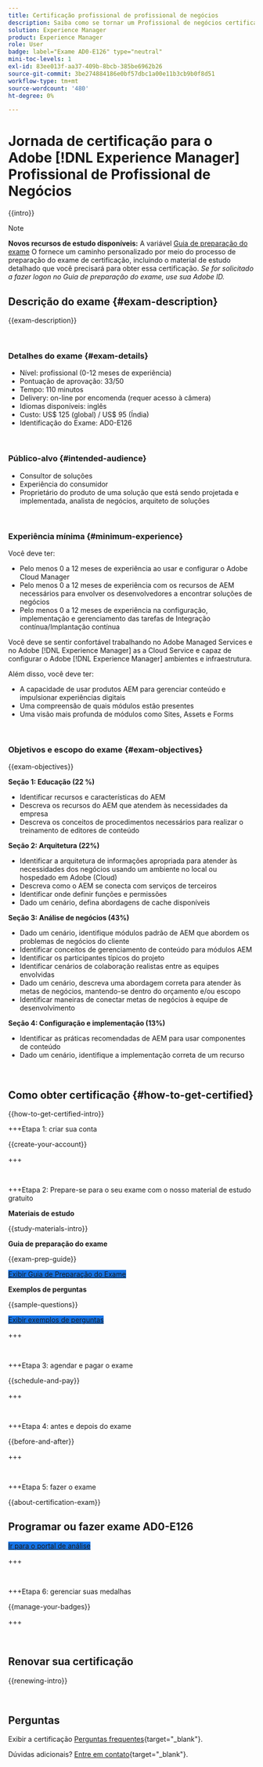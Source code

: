 ```yaml
---
title: Certificação profissional de profissional de negócios
description: Saiba como se tornar um Profissional de negócios certificado no Adobe [!DNL Experience Manager].
solution: Experience Manager
product: Experience Manager
role: User
badge: label="Exame AD0-E126" type="neutral"
mini-toc-levels: 1
exl-id: 83ee013f-aa37-409b-8bcb-385be6962b26
source-git-commit: 3be274884186e0bf57dbc1a00e11b3cb9b0f8d51
workflow-type: tm+mt
source-wordcount: '480'
ht-degree: 0%

---
```


# Jornada de certificação para o Adobe [!DNL Experience Manager] Profissional de Profissional de Negócios

{{intro}}

>[!NOTE]
>
>**Novos recursos de estudo disponíveis:** A variável [Guia de preparação do exame](https://app.rockinfo.com/courses/playScorm/366) O fornece um caminho personalizado por meio do processo de preparação do exame de certificação, incluindo o material de estudo detalhado que você precisará para obter essa certificação. _Se for solicitado a fazer logon no Guia de preparação do exame, use sua Adobe ID._

## Descrição do exame {#exam-description}

{{exam-description}}

<br>

### Detalhes do exame {#exam-details}

* Nível: profissional (0-12 meses de experiência)
* Pontuação de aprovação: 33/50
* Tempo: 110 minutos
* Delivery: on-line por encomenda (requer acesso à câmera)
* Idiomas disponíveis: inglês
* Custo: US$ 125 (global) / US$ 95 (Índia)
* Identificação do Exame: AD0-E126

<br>

### Público-alvo {#intended-audience}

* Consultor de soluções
* Experiência do consumidor
* Proprietário do produto de uma solução que está sendo projetada e implementada, analista de negócios, arquiteto de soluções

<br>

### Experiência mínima {#minimum-experience}

Você deve ter:

* Pelo menos 0 a 12 meses de experiência ao usar e configurar o Adobe Cloud Manager
* Pelo menos 0 a 12 meses de experiência com os recursos de AEM necessários para envolver os desenvolvedores a encontrar soluções de negócios
* Pelo menos 0 a 12 meses de experiência na configuração, implementação e gerenciamento das tarefas de Integração contínua/Implantação contínua

Você deve se sentir confortável trabalhando no Adobe Managed Services e no Adobe [!DNL Experience Manager] as a Cloud Service e capaz de configurar o Adobe [!DNL Experience Manager] ambientes e infraestrutura.

Além disso, você deve ter:

* A capacidade de usar produtos AEM para gerenciar conteúdo e impulsionar experiências digitais
* Uma compreensão de quais módulos estão presentes
* Uma visão mais profunda de módulos como Sites, Assets e Forms

<br>

### Objetivos e escopo do exame {#exam-objectives}

{{exam-objectives}}

**Seção 1: Educação (22 %)**

* Identificar recursos e características do AEM
* Descreva os recursos do AEM que atendem às necessidades da empresa
* Descreva os conceitos de procedimentos necessários para realizar o treinamento de editores de conteúdo

**Seção 2: Arquitetura (22%)**

* Identificar a arquitetura de informações apropriada para atender às necessidades dos negócios usando um ambiente no local ou hospedado em Adobe (Cloud)
* Descreva como o AEM se conecta com serviços de terceiros
* Identificar onde definir funções e permissões
* Dado um cenário, defina abordagens de cache disponíveis

**Seção 3: Análise de negócios (43%)**

* Dado um cenário, identifique módulos padrão de AEM que abordem os problemas de negócios do cliente
* Identificar conceitos de gerenciamento de conteúdo para módulos AEM
* Identificar os participantes típicos do projeto
* Identificar cenários de colaboração realistas entre as equipes envolvidas
* Dado um cenário, descreva uma abordagem correta para atender às metas de negócios, mantendo-se dentro do orçamento e/ou escopo
* Identificar maneiras de conectar metas de negócios à equipe de desenvolvimento

**Seção 4: Configuração e implementação (13%)**

* Identificar as práticas recomendadas de AEM para usar componentes de conteúdo
* Dado um cenário, identifique a implementação correta de um recurso

<br>

## Como obter certificação {#how-to-get-certified}

{{how-to-get-certified-intro}}

+++Etapa 1: criar sua conta

{{create-your-account}}

+++

<br>

+++Etapa 2: Prepare-se para o seu exame com o nosso material de estudo gratuito

**Materiais de estudo**

{{study-materials-intro}}

**Guia de preparação do exame**

{{exam-prep-guide}}

<a href="https://app.rockinfo.com/courses/playScorm/366" target="_blank" class="spectrum-Button spectrum-Button--fill spectrum-Button--accent spectrum-Button--sizeM is-margin-bottom-big-big at-element-click-tracking" style="background-color:#1473E6">

<span class="spectrum-Button-label has-no-wrap">
   Exibir Guia de Preparação do Exame
</span>
</a>

**Exemplos de perguntas**

{{sample-questions}}

<a href="https://scorpion.caveon.com/launchpad/ad0-e126-adobe-experience-manager-business-practitioner-professional-copy-ddww4w" target="_blank" class="spectrum-Button spectrum-Button--fill spectrum-Button--accent spectrum-Button--sizeM is-margin-bottom-big-big at-element-click-tracking" style="background-color:#1473E6">

<span class="spectrum-Button-label has-no-wrap">
   Exibir exemplos de perguntas
</span>
</a>

+++

<br>

+++Etapa 3: agendar e pagar o exame

{{schedule-and-pay}}

+++

<br>

+++Etapa 4: antes e depois do exame

{{before-and-after}}

+++

<br>

+++Etapa 5: fazer o exame

{{about-certification-exam}}

## Programar ou fazer exame AD0-E126

<a href="https://www.certmetrics.com/adobe/candidate/examity_sso.aspx?eid=AD0-E126" target="_blank" class="spectrum-Button spectrum-Button--fill spectrum-Button--accent spectrum-Button--sizeM is-margin-bottom-big-big at-element-click-tracking" style="background-color:#1473E6">

<span class="spectrum-Button-label has-no-wrap">
   Ir para o portal de análise
</span>
</a>

+++

<br>

+++Etapa 6: gerenciar suas medalhas

{{manage-your-badges}}

+++

<br>

## Renovar sua certificação

{{renewing-intro}}

<br>

## Perguntas

Exibir a certificação [Perguntas frequentes](https://experienceleague.adobe.com/docs/certification/certification/faq.html){target="_blank"}.

Dúvidas adicionais? [Entre em contato](mailto:certif@adobe.com){target="_blank"}.